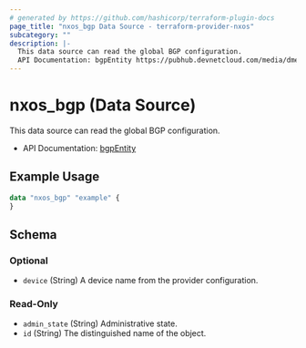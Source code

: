 ```yaml
---
# generated by https://github.com/hashicorp/terraform-plugin-docs
page_title: "nxos_bgp Data Source - terraform-provider-nxos"
subcategory: ""
description: |-
  This data source can read the global BGP configuration.
  API Documentation: bgpEntity https://pubhub.devnetcloud.com/media/dme-docs-10-2-2/docs/Routing%20and%20Forwarding/bgp:Entity/
---
```


# nxos_bgp (Data Source)

This data source can read the global BGP configuration.

- API Documentation: [bgpEntity](https://pubhub.devnetcloud.com/media/dme-docs-10-2-2/docs/Routing%20and%20Forwarding/bgp:Entity/)

## Example Usage

```terraform
data "nxos_bgp" "example" {
}
```

<!-- schema generated by tfplugindocs -->
## Schema

### Optional

- `device` (String) A device name from the provider configuration.

### Read-Only

- `admin_state` (String) Administrative state.
- `id` (String) The distinguished name of the object.


